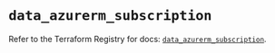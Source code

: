 # `data_azurerm_subscription`

Refer to the Terraform Registry for docs: [`data_azurerm_subscription`](https://registry.terraform.io/providers/hashicorp/azurerm/4.28.0/docs/data-sources/subscription).
